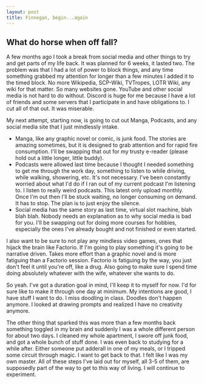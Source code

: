 ```yaml
---
layout: post
title: Finnegan, begin...again
---
```


## What do horse when off fall?

A few months ago I took a break from social media and other things to try and get parts of my life back. It was planned for 6 weeks, it lasted two. The problem was that I had a lot of power to block things, and any time something grabbed my attention for longer than a few minutes I added it to the timed block. No more Wikipedia, SCP-Wiki, TVTropes, LOTR Wiki, any wiki for that matter. So many websites gone. YouTube and other social media is not hard to do without. Discord is huge for me because I have a lot of friends and some servers that I participate in and have obligations to. I cut all of that out. It was miserable.

My next attempt, starting now, is going to cut out Manga, Podcasts, and any social media site that I just mindlessly intake. 

- Manga, like any graphic novel or comic, is junk food. The stories are amazing sometimes, but it is designed to grab attention and for rapid fire consumption. I'll be swapping that out for my trusty e-reader (please hold out a little longer, little buddy).
- Podcasts were allowed last time because I thought I needed something to get me through the work day, something to listen to while driving, while walking, showering, etc. It's not necessary. I've been constantly worried about what I'd do if I ran out of my current podcast I'm listening to. I listen to really weird podcasts. This latest only upload monthly. Once I'm out then I'll be stuck waiting, no longer consuming on demand. It has to stop. The plan is to just enjoy the silence.
- Social media has the same story as last time, virtual slot machine, blah blah blah. Nobody needs an explanation as to why social media is bad for you. I'll be swapping out for doing more courses for hobbies, especially the ones I've already bought and not finished or even started.

I also want to be sure to not play any mindless video games, ones that hijack the brain like Factorio. If I'm going to play something it's going to be narrative driven. Takes more effort than a graphic novel and is more fatiguing than a Factorio session. Factorio is fatiguing by the way, you just don't feel it until you're off, like a drug.
Also going to make sure I spend time doing absolutely whatever with the wife, whatever she wants to do.

So yeah. I've got a duration goal in mind, I'll keep it to myself for now. I'd for sure like to make it through one day at minimum. My intentions are good, I have stuff I want to do. I miss doodling in class. Doodles don't happen anymore. I looked at drawing prompts and realized I have no creativity anymore.

The other thing that sparked this was more than a few months back something toggled in my brain and suddenly I was a whole different person for about two days. I cleaned my whole apartment, I swore off junk food, and got a whole bunch of stuff done. I was even back to studying for a while after. Either someone put adderall in one of my meals, or I tripped some circuit through magic. I want to get back to that. I felt like I was my own master. All of these steps I've laid out for myself, all 3-5 of them, are supposedly part of the way to get to this way of living. I will continue to experiment.

